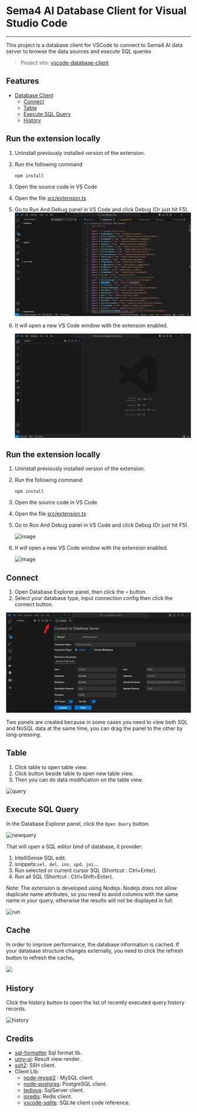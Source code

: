 # Sema4 AI Database Client for Visual Studio Code

---

This project is a database client for VSCode to connect to Sema4 AI data server to browse the data sources and execute SQL queries

> Project site: [vscode-database-client](https://github.com/Sema4AI/vscode-database-client)

## Features

- [Database Client](#database-client)
  - [Connect](#connect)
  - [Table](#table)
  - [Execute SQL Query](#execute-sql-query)
  - [History](#history)

## Run the extension locally

1. Uninstall previously installed version of the extension.
2. Run the following command
   ```
   npm install
   ```
3. Open the source code in VS Code
4. Open the file [src/extension.ts](src/extension.ts)
5. Go to Run And Debug panel in VS Code and click Debug (Or just hit F5).
   ![image](images/run-debug.png)
6. It will open a new VS Code window with the extension enabled.

   ![image](images/extension-enabled.png)

## Run the extension locally

1. Uninstall previously installed version of the extension.
2. Run the following command
   ```
   npm install
   ```
3. Open the source code in VS Code
4. Open the file [src/extension.ts](src/extension.ts)
5. Go to Run And Debug panel in VS Code and click Debug (Or just hit F5).
   
   ![image](https://github.com/user-attachments/assets/2b3c7e7c-319d-4a51-b8bd-bc476ef88e46)

7. It will open a new VS Code window with the extension enabled.

   ![image](https://github.com/user-attachments/assets/d8248868-aca1-47d2-b60a-a8e04a9a3329)



## Connect

1. Open Database Explorer panel, then click the `+` button.
2. Select your database type, input connection config then click the connect button.

![connection](images/connection.jpg)

Two panels are created because in some cases you need to view both SQL and NoSQL data at the same time, you can drag the panel to the other by long-pressing.

## Table

1. Click table to open table view.
2. Click button beside table to open new table view.
3. Then you can do data modification on the table view.

![query](images/QueryTable.jpg)

## Execute SQL Query

In the Database Explorer panel, click the `Open Query` button.

![newquery](images/newquery.jpg)

That will open a SQL editor bind of database, it provider:

1. IntelliSense SQL edit.
2. snippets:`sel、del、ins、upd、joi`...
3. Run selected or current cursor SQL (Shortcut : Ctrl+Enter).
4. Run all SQL (Shortcut : Ctrl+Shift+Enter).

Note: The extension is developed using Nodejs. Nodejs does not allow duplicate name attributes, so you need to avoid columns with the same name in your query, otherwise the results will not be displayed in full.

![run](images/run.jpg)

## Cache

In order to improve performance, the database information is cached. If your database structure changes externally, you need to click the refresh button to refresh the cache。

![](images/1638342622208.png)

## History

Click the history button to open the list of recently executed query history records.

![history](images/history.jpg)

## Credits

- [sql-formatter](https://github.com/zeroturnaround/sql-formatter) Sql format lib.
- [umy-ui](https://github.com/u-leo/umy-ui): Result view render.
- [ssh2](https://github.com/mscdex/ssh2): SSH client.
- Client Lib:
  - [node-mysql2](https://github.com/sidorares/node-mysql2) : MySQL client.
  - [node-postgres](https://github.com/brianc/node-postgres): PostgreSQL client.
  - [tedious](https://github.com/tediousjs/tedious): SqlServer client.
  - [ioredis](https://github.com/luin/ioredis): Redis client.
  - [vscode-sqlite](https://github.com/AlexCovizzi/vscode-sqlite): SQLite client code reference.
